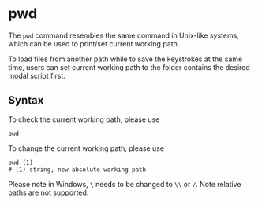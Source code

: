 # pwd

The `pwd` command resembles the same command in Unix-like systems, which can be used to print/set current working path.

To load files from another path while to save the keystrokes at the same time, users can set current working path to the
folder contains the desired modal script first.

## Syntax

To check the current working path, please use

```
pwd
```

To change the current working path, please use

```
pwd (1)
# (1) string, new absolute working path
```

Please note in Windows, `\` needs to be changed to `\\` or `/`. Note relative paths are not supported.

